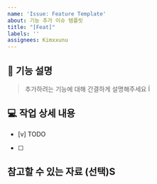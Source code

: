 ```yaml
---
name: 'Issue: Feature Template'
about: 기능 추가 이슈 템플릿
title: "[Feat]"
labels: ''
assignees: Kimxxunu
---
```

## 🧐 기능 설명
> 추가하려는 기능에 대해 간결하게 설명해주세요
>Í
> 
## 💻 작업 상세 내용
- [v] TODO
- [ ] 
## 참고할 수 있는 자료 (선택)S